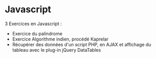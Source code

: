 # Javascript
3 Exercices en Javascript :
- Exercice du palindrome  
- Exercice Algorithme indien, procédé Kaprelar
- Récupérer des données d'un script PHP, en AJAX et affichage du tableau avec le plug-in jQuery DataTables
